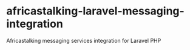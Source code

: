 # africastalking-laravel-messaging-integration
Africastalking messaging services integration for Laravel PHP

